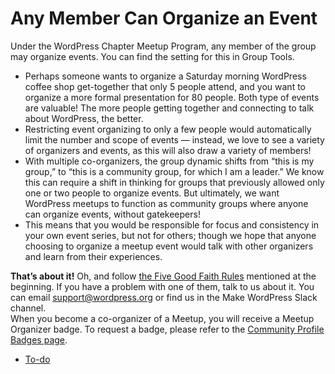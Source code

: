 # Any Member Can Organize an Event

Under the WordPress Chapter Meetup Program, any member of the group may organize events. You can find the setting for this in Group Tools.

*   Perhaps someone wants to organize a Saturday morning WordPress coffee shop get-together that only 5 people attend, and you want to organize a more formal presentation for 80 people. Both type of events are valuable! The more people getting together and connecting to talk about WordPress, the better.
*   Restricting event organizing to only a few people would automatically limit the number and scope of events — instead, we love to see a variety of organizers and events, as this will also draw a variety of members!
*   With multiple co-organizers, the group dynamic shifts from “this is my group,” to “this is a community group, for which I am a leader.” We know this can require a shift in thinking for groups that previously allowed only one or two people to organize events. But ultimately, we want WordPress meetups to function as community groups where anyone can organize events, without gatekeepers!
*   This means that you would be responsible for focus and consistency in your own event series, but not for others; though we hope that anyone choosing to organize a meetup event would talk with other organizers and learn from their experiences.

**That’s about it!** Oh, and follow [the Five Good Faith Rules](#five-good-faith-rules) mentioned at the beginning. If you have a problem with one of them, talk to us about it. You can email support@wordpress.org or find us in the Make WordPress Slack channel.  
When you become a co-organizer of a Meetup, you will receive a Meetup Organizer badge. To request a badge, please refer to the [Community Profile Badges page](https://make.wordpress.org/community/handbook/community-deputy/resources-and-tools/community-profile-badges/).

*   [To-do](# "To-do")